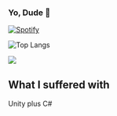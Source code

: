 ### Yo, Dude 👋

<!--
**SokhonC/SokhonC** is a ✨ _special_ ✨ repository because its `README.md` (this file) appears on your GitHub profile.

Here are some ideas to get you started:

- 🔭 I’m currently working on ...
- 🌱 I’m currently learning ...
- 👯 I’m looking to collaborate on ...
- 🤔 I’m looking for help with ...
- 💬 Ask me about ...
- 📫 How to reach me: ...
- 😄 Pronouns: ...
- ⚡ Fun fact: ...
-->
[![Spotify](https://sokhonc.vercel.app/api/spotify)](https://open.spotify.com/user/31ocb3ub45yt75qik5c264nnigjm)

![Top Langs](https://github-readme-stats.vercel.app/api/top-langs/?username=SokhonC&layout=compact&theme=tokyonight)

<img src="https://github-readme-stats.vercel.app/api?username=SokhonC&&show_icons=true&title_color=ffffff&icon_color=bb2acf&text_color=daf7dc&bg_color=151515">

## What I suffered with 

Unity plus C#
